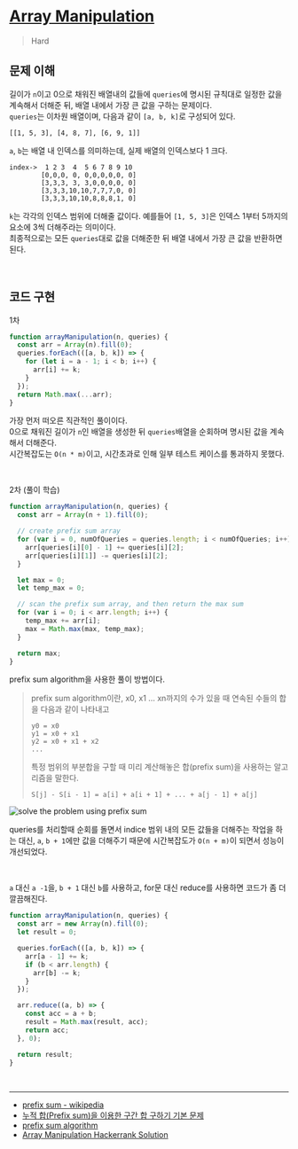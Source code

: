 # [Array Manipulation](https://www.hackerrank.com/challenges/crush/problem?h_l=interview&playlist_slugs%5B%5D=interview-preparation-kit&playlist_slugs%5B%5D=arrays)

> Hard

## 문제 이해

길이가 `n`이고 0으로 채워진 배열내의 값들에 `queries`에 명시된 규칙대로 일정한 값을 계속해서 더해준 뒤, 배열 내에서 가장 큰 값을 구하는 문제이다.  
`queries`는 이차원 배열이며, 다음과 같이 `[a, b, k]`로 구성되어 있다.

```
[[1, 5, 3], [4, 8, 7], [6, 9, 1]]
```

`a`, `b`는 배열 내 인덱스를 의미하는데, 실제 배열의 인덱스보다 1 크다.

```
index->	 1 2 3  4  5 6 7 8 9 10
        [0,0,0, 0, 0,0,0,0,0, 0]
        [3,3,3, 3, 3,0,0,0,0, 0]
        [3,3,3,10,10,7,7,7,0, 0]
        [3,3,3,10,10,8,8,8,1, 0]
```

`k`는 각각의 인덱스 범위에 더해줄 값이다. 예를들어 `[1, 5, 3]`은 인덱스 1부터 5까지의 요소에 3씩 더해주라는 의미이다.  
최종적으로는 모든 `queries`대로 값을 더해준한 뒤 배열 내에서 가장 큰 값을 반환하면 된다.

<br />

## 코드 구현

1차

```js
function arrayManipulation(n, queries) {
  const arr = Array(n).fill(0);
  queries.forEach(([a, b, k]) => {
    for (let i = a - 1; i < b; i++) {
      arr[i] += k;
    }
  });
  return Math.max(...arr);
}
```

가장 먼저 떠오른 직관적인 풀이이다.  
0으로 채워진 길이가 `n`인 배열을 생성한 뒤 `queries`배열을 순회하며 명시된 값을 계속해서 더해준다.  
시간복잡도는 `O(n * m)`이고, 시간초과로 인해 일부 테스트 케이스를 통과하지 못했다.

<br />

2차 (풀이 학습)

```js
function arrayManipulation(n, queries) {
  const arr = Array(n + 1).fill(0);

  // create prefix sum array
  for (var i = 0, numOfQueries = queries.length; i < numOfQueries; i++) {
    arr[queries[i][0] - 1] += queries[i][2];
    arr[queries[i][1]] -= queries[i][2];
  }

  let max = 0;
  let temp_max = 0;

  // scan the prefix sum array, and then return the max sum
  for (var i = 0; i < arr.length; i++) {
    temp_max += arr[i];
    max = Math.max(max, temp_max);
  }

  return max;
}
```

prefix sum algorithm을 사용한 풀이 방법이다.

> prefix sum algorithm이란, x0, x1 … xn까지의 수가 있을 때 연속된 수들의 합을 다음과 같이 나타내고
>
> ```
> y0 = x0
> y1 = x0 + x1
> y2 = x0 + x1 + x2
> ...
> ```
>
> 특정 범위의 부분합을 구할 때 미리 계산해놓은 합(prefix sum)을 사용하는 알고리즘을 말한다.
>
> ```
> S[j] - S[i - 1] = a[i] + a[i + 1] + ... + a[j - 1] + a[j]
> ```

![solve the problem using prefix sum](https://i.postimg.cc/s23wRmY9/image.png)

queries를 처리할때 순회를 돌면서 indice 범위 내의 모든 값들을 더해주는 작업을 하는 대신, `a`, `b + 1`에만 값을 더해주기 때문에 시간복잡도가 `O(n + m)`이 되면서 성능이 개선되었다.

<br />

`a` 대신 `a -1`을, `b + 1` 대신 `b`를 사용하고, for문 대신 reduce를 사용하면 코드가 좀 더 깔끔해진다.

```js
function arrayManipulation(n, queries) {
  const arr = new Array(n).fill(0);
  let result = 0;

  queries.forEach(([a, b, k]) => {
    arr[a - 1] += k;
    if (b < arr.length) {
      arr[b] -= k;
    }
  });

  arr.reduce((a, b) => {
    const acc = a + b;
    result = Math.max(result, acc);
    return acc;
  }, 0);

  return result;
}
```

<br />

---

- [prefix sum - wikipedia](https://en.wikipedia.org/wiki/Prefix_sum)
- [누적 합(Prefix sum)을 이용한 구간 합 구하기 기본 문제](https://twpower.github.io/157-prefix-sum-basic-problem)
- [prefix sum algorithm](https://www.youtube.com/watch?v=pVS3yhlzrlQ&t=49s)
- [Array Manipulation Hackerrank Solution](https://www.youtube.com/watch?v=hDhf04AJIRs)
